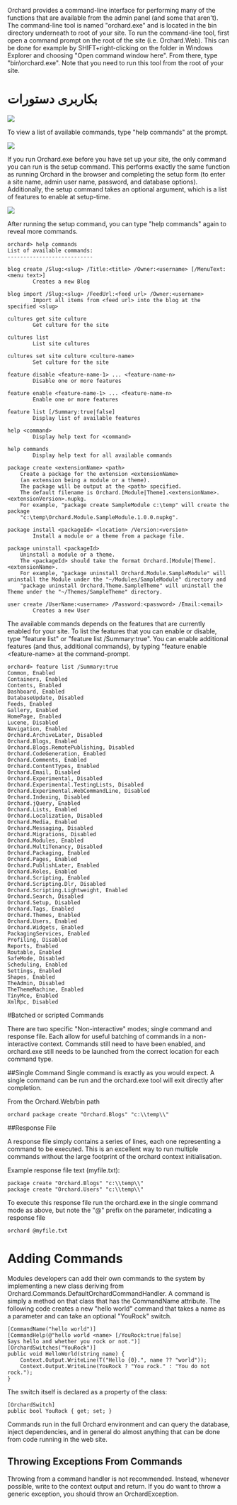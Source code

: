 ﻿Orchard provides a command-line interface for performing many of the functions that are available from the admin panel (and some that aren't).  The command-line tool is named "orchard.exe" and is located in the bin directory underneath to root of your site.  To run the command-line tool, first open a command prompt on the root of the site (i.e. Orchard.Web). This can be done for example by SHIFT+right-clicking on the folder in Windows Explorer and choosing "Open command window here". From there, type "bin\orchard.exe".  Note that you need to run this tool from the root of your site.


# بکاربری دستورات

![](../Upload/screenshots_675/orchard_cmd_line.png)

To view a list of available commands, type "help commands" at the prompt.  

![](../Upload/screenshots_675/help_commands_initial.png)

If you run Orchard.exe before you have set up your site, the only command you can run is the setup command.  This performs exactly the same function as running Orchard in the browser and completing the setup form (to enter a site name, admin user name, password, and database options).  Additionally, the setup command takes an optional argument, which is a list of features to enable at setup-time.

![](../Upload/screenshots_675/setup_cmd.png)

After running the setup command, you can type "help commands" again to reveal more commands.   

    
    orchard> help commands
    List of available commands:
    ---------------------------
    
    blog create /Slug:<slug> /Title:<title> /Owner:<username> [/MenuText:<menu text>]
            Creates a new Blog
    
    blog import /Slug:<slug> /FeedUrl:<feed url> /Owner:<username>
            Import all items from <feed url> into the blog at the specified <slug>
    
    cultures get site culture
            Get culture for the site
    
    cultures list
            List site cultures
    
    cultures set site culture <culture-name>
            Set culture for the site
    
    feature disable <feature-name-1> ... <feature-name-n>
            Disable one or more features
    
    feature enable <feature-name-1> ... <feature-name-n>
            Enable one or more features
    
    feature list [/Summary:true|false]
            Display list of available features
    
    help <command>
            Display help text for <command>
    
    help commands
            Display help text for all available commands
    
    package create <extensionName> <path>
        Create a package for the extension <extensionName>
        (an extension being a module or a theme).
        The package will be output at the <path> specified.
        The default filename is Orchard.[Module|Theme].<extensionName>.<extensionVersion>.nupkg.
        For example, "package create SampleModule c:\temp" will create the package
        "c:\temp\Orchard.Module.SampleModule.1.0.0.nupkg".
    
    package install <packageId> <location> /Version:<version>
            Install a module or a theme from a package file.
    
    package uninstall <packageId>
        Uninstall a module or a theme.
        The <packageId> should take the format Orchard.[Module|Theme].<extensionName>.
        For example, "package uninstall Orchard.Module.SampleModule" will uninstall the Module under the "~/Modules/SampleModule" directory and
        "package uninstall Orchard.Theme.SampleTheme" will uninstall the Theme under the "~/Themes/SampleTheme" directory.
    
    user create /UserName:<username> /Password:<password> /Email:<email>
            Creates a new User



The available commands depends on the features that are currently enabled for your site. To list the features that you can enable or disable, type "feature list" or "feature list /Summary:true". You can enable additional features (and thus, additional commands), by typing "feature enable &lt;feature-name&gt; at the command-prompt.

    
    orchard> feature list /Summary:true
    Common, Enabled
    Containers, Enabled
    Contents, Enabled
    Dashboard, Enabled
    DatabaseUpdate, Disabled
    Feeds, Enabled
    Gallery, Enabled
    HomePage, Enabled
    Lucene, Disabled
    Navigation, Enabled
    Orchard.ArchiveLater, Disabled
    Orchard.Blogs, Enabled
    Orchard.Blogs.RemotePublishing, Disabled
    Orchard.CodeGeneration, Enabled
    Orchard.Comments, Enabled
    Orchard.ContentTypes, Enabled
    Orchard.Email, Disabled
    Orchard.Experimental, Disabled
    Orchard.Experimental.TestingLists, Disabled
    Orchard.Experimental.WebCommandLine, Disabled
    Orchard.Indexing, Disabled
    Orchard.jQuery, Enabled
    Orchard.Lists, Enabled
    Orchard.Localization, Disabled
    Orchard.Media, Enabled
    Orchard.Messaging, Disabled
    Orchard.Migrations, Disabled
    Orchard.Modules, Enabled
    Orchard.MultiTenancy, Disabled
    Orchard.Packaging, Enabled
    Orchard.Pages, Enabled
    Orchard.PublishLater, Enabled
    Orchard.Roles, Enabled
    Orchard.Scripting, Enabled
    Orchard.Scripting.Dlr, Disabled
    Orchard.Scripting.Lightweight, Enabled
    Orchard.Search, Disabled
    Orchard.Setup, Disabled
    Orchard.Tags, Enabled
    Orchard.Themes, Enabled
    Orchard.Users, Enabled
    Orchard.Widgets, Enabled
    PackagingServices, Enabled
    Profiling, Disabled
    Reports, Enabled
    Routable, Enabled
    SafeMode, Disabled
    Scheduling, Enabled
    Settings, Enabled
    Shapes, Enabled
    TheAdmin, Disabled
    TheThemeMachine, Enabled
    TinyMce, Enabled
    XmlRpc, Disabled


#Batched or scripted Commands

There are two specific "Non-interactive" modes; single command and response file. Each allow for useful batching of commands in a non-interactive context.
Commands still need to have been enabled, and orchard.exe still needs to be launched from the correct location for each command type.

##Single Command
Single command is exactly as you would expect. A single command can be run and the orchard.exe tool will exit directly after completion.

From the Orchard.Web/bin path
    
    orchard package create "Orchard.Blogs" "c:\\temp\\"

##Response File

A response file simply contains a series of lines, each one representing a command to be executed. This is an excellent way
to run multiple commands without the large footprint of the orchard context initialisation.

Example response file text (myfile.txt):

    package create "Orchard.Blogs" "c:\\temp\\"
    package create "Orchard.Users" "c:\\temp\\"
    
To execute this response file run the orchard.exe in the single command mode as above, but note the "@" prefix on the parameter, 
indicating a response file

    orchard @myfile.txt

# Adding Commands

Modules developers can add their own commands to the system by implementing a new class deriving from Orchard.Commands.DefaultOrchardCommandHandler. A command is simply a method on that class that has the CommandName attribute. The following code creates a new "hello world" command that takes a name as a parameter and can take an optional "YouRock" switch.

    
    [CommandName("hello world")]
    [CommandHelp(@"hello world <name> [/YouRock:true|false]
    Says hello and whether you rock or not.")]
    [OrchardSwitches("YouRock")]
    public void HelloWorld(string name) {
        Context.Output.WriteLine(T("Hello {0}.", name ?? "world"));
        Context.Output.WriteLine(YouRock ? "You rock." : "You do not rock.");
    }


The switch itself is declared as a property of the class:

    
    [OrchardSwitch]
    public bool YouRock { get; set; }


Commands run in the full Orchard environment and can query the database, inject dependencies, and in general do almost anything that can be done from code running in the web site.

## Throwing Exceptions From Commands

Throwing from a command handler is not recommended. Instead, whenever possible, write to the context output and return. If you do want to throw a generic exception, you should throw an OrchardException.
